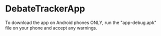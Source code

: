 # DebateTrackerApp
To download the app on Android phones ONLY, run the "app-debug.apk" file on your phone and accept any warnings.
